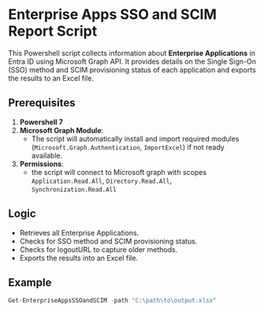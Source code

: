# Enterprise Apps SSO and SCIM Report Script

This Powershell script collects information about **Enterprise Applications** in Entra ID using Microsoft Graph API. It provides details on the Single Sign-On (SSO) method and SCIM provisioning status of each application and exports the results to an Excel file.

## Prerequisites
1. **Powershell 7**
2. **Microsoft Graph Module**:
   - The script will automatically install and import required modules (`Microsoft.Graph.Authentication`, `ImportExcel`) if not ready available.
3. **Permissions**:
   - the script will connect to Microsoft graph with scopes `Application.Read.All`, `Directory.Read.All`, `Synchronization.Read.All`

## Logic

- Retrieves all Enterprise Applications.
- Checks for SSO method and SCIM provisioning status.
- Checks for logoutURL to capture older methods.
- Exports the results into an Excel file.

## Example
```powershell
Get-EnterpriseAppsSSOandSCIM -path "C:\path\to\output.xlsx"
```


